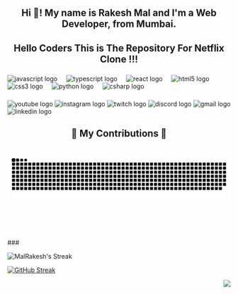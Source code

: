 <h2 align="center">Hi 👋! My name is Rakesh Mal and I'm a Web Developer, from Mumbai.</h2>

###

<h2 align="center">Hello Coders This is The Repository For Netflix Clone !!!</h2>

###

<div align="left">
  <img src="https://cdn.jsdelivr.net/gh/devicons/devicon/icons/javascript/javascript-original.svg" height="30" alt="javascript logo"  />
  <img width="12" />
  <img src="https://cdn.jsdelivr.net/gh/devicons/devicon/icons/typescript/typescript-original.svg" height="30" alt="typescript logo"  />
  <img width="12" />
  <img src="https://cdn.jsdelivr.net/gh/devicons/devicon/icons/react/react-original.svg" height="30" alt="react logo"  />
  <img width="12" />
  <img src="https://cdn.jsdelivr.net/gh/devicons/devicon/icons/html5/html5-original.svg" height="30" alt="html5 logo"  />
  <img width="12" />
  <img src="https://cdn.jsdelivr.net/gh/devicons/devicon/icons/css3/css3-original.svg" height="30" alt="css3 logo"  />
  <img width="12" />
  <img src="https://cdn.jsdelivr.net/gh/devicons/devicon/icons/python/python-original.svg" height="30" alt="python logo"  />
  <img width="12" />
  <img src="https://cdn.jsdelivr.net/gh/devicons/devicon/icons/csharp/csharp-original.svg" height="30" alt="csharp logo"  />
</div>

###

<div align="left">
  <img src="https://img.shields.io/static/v1?message=Youtube&logo=youtube&label=&color=FF0000&logoColor=white&labelColor=&style=for-the-badge" height="35" alt="youtube logo"  />
  <img src="https://img.shields.io/static/v1?message=Instagram&logo=instagram&label=&color=E4405F&logoColor=white&labelColor=&style=for-the-badge" height="35" alt="instagram logo"  />
  <img src="https://img.shields.io/static/v1?message=Twitch&logo=twitch&label=&color=9146FF&logoColor=white&labelColor=&style=for-the-badge" height="35" alt="twitch logo"  />
  <img src="https://img.shields.io/static/v1?message=Discord&logo=discord&label=&color=7289DA&logoColor=white&labelColor=&style=for-the-badge" height="35" alt="discord logo"  />
  <img src="https://img.shields.io/static/v1?message=Gmail&logo=gmail&label=&color=D14836&logoColor=white&labelColor=&style=for-the-badge" height="35" alt="gmail logo"  />
  <img src="https://img.shields.io/static/v1?message=LinkedIn&logo=linkedin&label=&color=0077B5&logoColor=white&labelColor=&style=for-the-badge" height="35" alt="linkedin logo"  />
</div>


<div align="center">
  <h2>🐍 My Contributions 🐍</h2>
  <br>
  <img alt="snake eating my contributions" src="https://raw.githubusercontent.com/salesp07/salesp07/output/github-contribution-grid-snake.svg" />
  
  <br/><br/><br/>
</div>
###

![MalRakesh's Streak](https://github-readme-streak-stats.herokuapp.com/?user=MalRakesh&theme=dark&hide_border=true)

[![GitHub Streak](https://github-readme-streak-stats-salesp07.vercel.app?user=MalRakesh&theme=highcontrast&hide_border=true&date_format=j%20M%5B%20Y%5D)](https://git.io/streak-stats)

<img align="right" height="150" src="https://camo.githubusercontent.com/1f3e69af5ee2b16f270a2d05abcb5755013c890966dbed13c7cfb1708bbe03df/68747470733a2f2f6d656469612e6c6963646e2e636f6d2f646d732f696d6167652f44344430334151487a7a6a63687a5964544b412f70726f66696c652d646973706c617970686f746f2d736872696e6b5f3430305f3430302f302f313730373430383935373836353f653d3137323438383936303026763d6265746126743d43634649364d5278526e58433733304a7368796249732d5469566e43797369302d3244442d484b774f7273"  />

###
